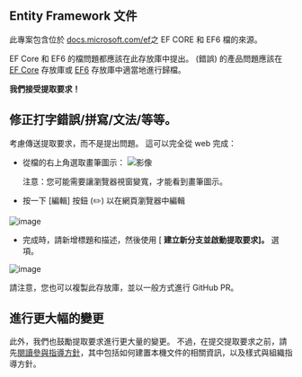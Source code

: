 ## <a name="entity-framework-docs"></a>Entity Framework 文件

此專案包含位於 [docs.microsoft.com/ef](https://docs.microsoft.com/ef/)之 EF CORE 和 EF6 檔的來源。 

EF Core 和 EF6 的檔問題都應該在此存放庫中提出。  (錯誤) 的產品問題應該在 [EF Core](https://github.com/dotnet/efcore) 存放庫或 [EF6](https://github.com/dotnet/ef6) 存放庫中適當地進行歸檔。

**我們接受提取要求！**

## <a name="fixing-typosspellinggrammaretc"></a>修正打字錯誤/拼寫/文法/等等。

考慮傳送提取要求，而不是提出問題。 這可以完全從 web 完成：

* 從檔的右上角選取畫筆圖示： ![ 影像](https://user-images.githubusercontent.com/3605364/93646907-e75ef680-f9a2-11ea-847a-c5c3839f3aa8.png)

  注意：您可能需要讓瀏覽器視窗變寬，才能看到畫筆圖示。

* 按一下 [編輯] 按鈕 (✏️) 以在網頁瀏覽器中編輯

![image](https://user-images.githubusercontent.com/1430078/64454321-85856480-d09f-11e9-85a6-1c93bc6611e2.png)

* 完成時，請新增標題和描述，然後使用 [ **建立新分支並啟動提取要求]。** 選項。

![image](https://user-images.githubusercontent.com/1430078/64454455-dac17600-d09f-11e9-922b-0346117011f5.png)

請注意，您也可以複製此存放庫，並以一般方式進行 GitHub PR。

## <a name="making-more-substantial-changes"></a>進行更大幅的變更

此外，我們也鼓勵提取要求進行更大量的變更。 不過，在提交提取要求之前，請先[閱讀參與指導方針](CONTRIBUTING.md)，其中包括如何建置本機文件的相關資訊，以及樣式與組織指導方針。
